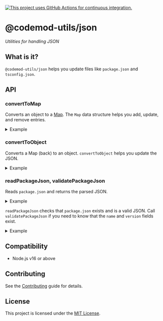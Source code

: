 [![This project uses GitHub Actions for continuous integration.](https://github.com/ijlee2/codemod-utils/actions/workflows/ci.yml/badge.svg)](https://github.com/ijlee2/codemod-utils/actions/workflows/ci.yml)

# @codemod-utils/json

_Utilities for handling JSON_


## What is it?

`@codemod-utils/json` helps you update files like `package.json` and `tsconfig.json`.


## API

### convertToMap

Converts an object to a [Map](https://developer.mozilla.org/docs/Web/JavaScript/Reference/Global_Objects/Map). The `Map` data structure helps you add, update, and remove entries.

<details>

<summary>Example</summary>

```js
import { convertToMap } from '@codemod-utils/json';

function updateDependencies(packageJson) {
  const dependencies = convertToMap(packageJson['dependencies']);

  const packagesToDelete = [
    '@embroider/macros',
    'ember-auto-import',
    'ember-cli-babel',
    'ember-cli-htmlbars',
  ];

  packagesToDelete.forEach((packageName) => {
    dependencies.delete(packageName);
  });
}
```

</details>


### convertToObject

Converts a Map (back) to an object. `convertToObject` helps you update the JSON.

<details>

<summary>Example</summary>

```js
import { convertToMap, convertToObject } from '@codemod-utils/json';

function updateDependencies(packageJson) {
  const dependencies = convertToMap(packageJson['dependencies']);

  const packagesToDelete = [
    '@embroider/macros',
    'ember-auto-import',
    'ember-cli-babel',
    'ember-cli-htmlbars',
  ];

  packagesToDelete.forEach((packageName) => {
    dependencies.delete(packageName);
  });

  packageJson['dependencies'] = convertToObject(dependencies);
}
```

</details>


### readPackageJson, validatePackageJson

Reads `package.json` and returns the parsed JSON.

<details>

<summary>Example</summary>

```js
import { readPackageJson } from '@codemod-utils/json';

const { dependencies, devDependencies } = readPackageJson({
  projectRoot: '__projectRoot__',
});

const projectDependencies = new Map([
  ...Object.entries(dependencies ?? {}),
  ...Object.entries(devDependencies ?? {}),
]);

const hasTypeScript = projectDependencies.has('typescript');
```

</details>

`readPackageJson` checks that `package.json` exists and is a valid JSON. Call `validatePackageJson` if you need to know that the `name` and `version` fields exist.

<details>

<summary>Example</summary>

```js
import { readPackageJson, validatePackageJson } from '@codemod-utils/json';

const packageJson = readPackageJson({
  projectRoot: '__projectRoot__',
});

validatePackageJson(packageJson);

const { name, version } = packageJson;
```

</details>


## Compatibility

* Node.js v16 or above


## Contributing

See the [Contributing](../../CONTRIBUTING.md) guide for details.


## License

This project is licensed under the [MIT License](LICENSE.md).
